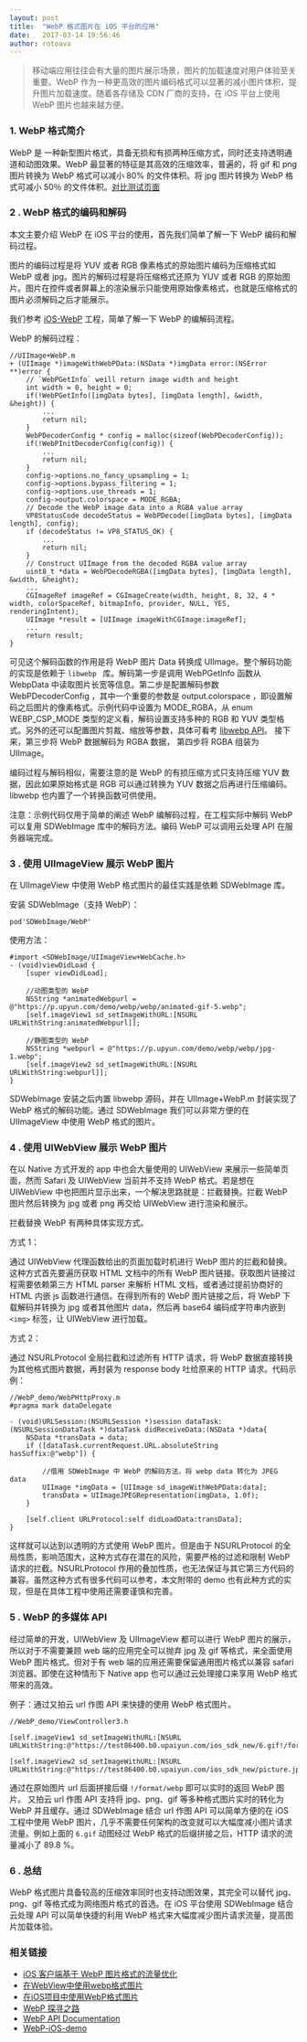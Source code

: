 ```yaml
---
layout: post
title:  "WebP 格式图片在 iOS 平台的应用"
date:   2017-03-14 19:56:46
author: rotoava
---
```



> 移动端应用往往会有大量的图片展示场景，图片的加载速度对用户体验至关重要。WebP 作为一种更高效的图片编码格式可以显著的减小图片体积，提升图片加载速度。随着各存储及 CDN 厂商的支持，在 iOS 平台上使用 WebP 图片也越来越方便。


### 1.  WebP 格式简介

WebP 是 一种新型图片格式，具备无损和有损两种压缩方式，同时还支持透明通道和动图效果。WebP 最显著的特征是其高效的压缩效率，普遍的，将 gif 和 png 图片转换为 WebP 格式可以减小 80% 的文件体积。将 jpg 图片转换为 WebP 格式可减小 50％ 的文件体积。[对比测试页面](https://www.upyun.com/webp.html)





###  2 . WebP 格式的编码和解码

本文主要介绍 WebP 在 iOS 平台的使用，首先我们简单了解一下 WebP 编码和解码过程。 

图片的编码过程是将 YUV 或者 RGB 像素格式的原始图片编码为压缩格式如 WebP 或者 jpg。图片的解码过程是将压缩格式还原为 YUV 或者 RGB 的原始图片。图片在控件或者屏幕上的渲染展示只能使用原始像素格式，也就是压缩格式的图片必须解码之后才能展示。

我们参考 [iOS-WebP](https://github.com/seanooi/iOS-WebP) 工程，简单了解一下 WebP 的编解码流程。


WebP 的解码过程：

```
//UIImage+WebP.m
+ (UIImage *)imageWithWebPData:(NSData *)imgData error:(NSError **)error {
    // `WebPGetInfo` weill return image width and height
    int width = 0, height = 0;
    if(!WebPGetInfo([imgData bytes], [imgData length], &width, &height)) {
        ...
        return nil;
    }
    WebPDecoderConfig * config = malloc(sizeof(WebPDecoderConfig));
    if(!WebPInitDecoderConfig(config)) {
        ...
        return nil;
    }
    config->options.no_fancy_upsampling = 1;
    config->options.bypass_filtering = 1;
    config->options.use_threads = 1;
    config->output.colorspace = MODE_RGBA;
    // Decode the WebP image data into a RGBA value array
    VP8StatusCode decodeStatus = WebPDecode([imgData bytes], [imgData length], config);
    if (decodeStatus != VP8_STATUS_OK) {
        ...
        return nil;
    }
    // Construct UIImage from the decoded RGBA value array
    uint8_t *data = WebPDecodeRGBA([imgData bytes], [imgData length], &width, &height);
    ...
    CGImageRef imageRef = CGImageCreate(width, height, 8, 32, 4 * width, colorSpaceRef, bitmapInfo, provider, NULL, YES, renderingIntent);
    UIImage *result = [UIImage imageWithCGImage:imageRef];
    ...
    return result;
}
```

可见这个解码函数的作用是将 WebP 图片 Data 转换成 UIImage。整个解码功能的实现是依赖于 ```libwebp ``` 库。解码第一步是调用 WebPGetInfo 函数从 WebpData 中读取图片长宽等信息。第二步是配置解码参数 WebPDecoderConfig ，其中一个重要的参数是  output.colorspace ，即设置解码之后图片的像素格式。示例代码中设置为  MODE_RGBA，从 enum WEBP_CSP_MODE 类型的定义看，解码设置支持多种的 RGB 和 YUV 类型格式。另外的还可以配置图片剪裁、缩放等参数，具体可看考 [libwebp API](https://developers.google.com/speed/webp/docs/api)。 接下来，第三步将 WebP 数据解码为 RGBA 数据， 第四步将 RGBA 组装为 UIImage。


编码过程与解码相似，需要注意的是 WebP 的有损压缩方式只支持压缩 YUV 数据，因此如果原始格式是 RGB 可以通过转换为 YUV 数据之后再进行压缩编码。libwebp 也内置了一个转换函数可供使用。

注意：示例代码仅用于简单的阐述 WebP 编解码过程，在工程实际中解码 WebP 可以复用 SDWebImage 库中的解码方法。编码 WebP 可以调用云处理 API 在服务器端完成。



###  3 . 使用 UIImageView 展示 WebP 图片


在 UIImageView 中使用 WebP 格式图片的最佳实践是依赖 SDWebImage 库。


安装 SDWebImage（支持 WebP）：

```
pod'SDWebImage/WebP'

```

使用方法：

```  
#import <SDWebImage/UIImageView+WebCache.h>
- (void)viewDidLoad {
    [super viewDidLoad];
    
    //动图类型的 WebP
    NSString *animatedWebpurl = @"https://p.upyun.com/demo/webp/webp/animated-gif-5.webp";
    [self.imageView1 sd_setImageWithURL:[NSURL URLWithString:animatedWebpurl]];
    
    //静图类型的 WebP
    NSString *webpurl = @"https://p.upyun.com/demo/webp/webp/jpg-1.webp";
    [self.imageView2 sd_setImageWithURL:[NSURL URLWithString:webpurl]];
}
```

SDWebImage 安装之后内置 libwebp 源码，并在  UIImage+WebP.m 封装实现了 WebP 格式的解码功能。通过 SDWebImage 我们可以非常方便的在 UIImageView 中使用 WebP 格式的图片。





###  4 . 使用 UIWebView 展示 WebP 图片

在以 Native 方式开发的 app 中也会大量使用的 UIWebView 来展示一些简单页面，然而 Safari 及 UIWebView 当前并不支持 WebP 格式。若是想在 UIWebView 中也把图片显示出来，一个解决思路就是：拦截替换。拦截 WebP 图片然后转换为 jpg 或者 png 再交给 UIWebView 进行渲染和展示。


拦截替换 WebP 有两种具体实现方式。        
                
方式 1：    

通过 UIWebView 代理函数给出的页面加载时机进行 WebP 图片的拦截和替换。这种方式首先要遍历获取 HTML 文档中的所有 WebP 图片链接。获取图片链接过程需要依赖第三方 HTML parser 来解析 HTML 文档，或者通过提前协商好的 HTML 内嵌 js 函数进行通信。在得到所有的 WebP 图片链接之后，将 WebP 下载解码并转换为 jpg 或者其他图片 data，然后再 base64 编码成字符串内嵌到 ```<img>``` 标签，让 UIWebView 进行加载。


方式 2：

通过 NSURLProtocol 全局拦截和过滤所有 HTTP 请求，将 WebP 数据直接转换为其他格式图片数据，再封装为 response body 吐给原来的 HTTP 请求。代码示例：


```  
//WebP_demo/WebPHttpProxy.m
#pragma mark dataDelegate

- (void)URLSession:(NSURLSession *)session dataTask:(NSURLSessionDataTask *)dataTask didReceiveData:(NSData *)data{
    NSData *transData = data;
    if ([dataTask.currentRequest.URL.absoluteString hasSuffix:@"webp"]) {
        
        //借用 SDWebImage 中 WebP 的解码方法，将 webp data 转化为 JPEG data
        UIImage *imgData = [UIImage sd_imageWithWebPData:data];
        transData = UIImageJPEGRepresentation(imgData, 1.0f);
    }
    
    [self.client URLProtocol:self didLoadData:transData];
}

```

这样就可以达到以透明的方式使用 WebP 图片。但是由于 NSURLProtocol 的全局性质，影响范围大，这种方式存在潜在的风险，需要严格的过滤和限制 WebP 请求的拦截。NSURLProtocol 作用的叠加性质，也无法保证与其它第三方代码的兼容。虽然这种方式有很多代码可以参考，本文附带的 demo 也有此种方式的实现，但是在具体工程中使用还需要谨慎和完善。


###  5 . WebP 的多媒体 API


经过简单的开发，UIWebView 及 UIImageView 都可以进行 WebP 图片的展示，所以对于不需要兼顾 web 端的应用完全可以抛弃 jpg 及 gif 等格式，来全面使用 WebP 图片格式。但对于有 web 端的应用还需要保留通用图片格式以兼容 safari 浏览器。即使在这种情形下 Native app 也可以通过云处理接口来享用 WebP 格式带来的高效。

例子：通过又拍云 url 作图 API 来快捷的使用 WebP 格式图片。

```
//WebP_demo/ViewController3.h

[self.imageView1 sd_setImageWithURL:[NSURL URLWithString:@"https://test86400.b0.upaiyun.com/ios_sdk_new/6.gif!/format/webp"]];
    
[self.imageView2 sd_setImageWithURL:[NSURL URLWithString:@"https://test86400.b0.upaiyun.com/ios_sdk_new/picture.jpg!/format/webp"]];

```

通过在原始图片 url 后面拼接后缀 ``` !/format/webp ``` 即可以实时的返回 WebP 图片。 又拍云 url 作图 API 支持将 jpg、png、gif 等多种格式图片实时的转化为 WebP 并且缓存。通过 SDWebImage 结合 url 作图 API 可以简单方便的在 iOS 工程中使用 WebP 图片，几乎不需要任何架构的改变就可以大幅度减小图片请求流量。例如上面的 ``` 6.gif ``` 动图经过 WebP 格式的后缀拼接之后，HTTP 请求的流量减小了 89.8 %。 
 


###  6 . 总结

WebP 格式图片具备较高的压缩效率同时也支持动图效果，其完全可以替代 jpg、png、gif 等格式成为网络图片格式的首选。在 iOS 平台使用 SDWebImage 结合云处理 API 可以简单快捷的利用 WebP 格式来大幅度减少图片请求流量，提高图片加载体验。 



### 相关链接



* [iOS 客户端基于 WebP 图片格式的流量优化](https://segmentfault.com/a/1190000006266276)
* [在WebView中使用webp格式图片](http://blog.csdn.net/u010124617/article/details/51545611) 
* [在iOS项目中使用WebP格式图片](http://blog.devzeng.com/blog/ios-webp-usage.html)
* [WebP 探寻之路](https://isux.tencent.com/introduction-of-webp.html)
* [WebP API Documentation](https://developers.google.com/speed/webp/docs/api)
* [WebP-iOS-demo](http://test86400.b0.upaiyun.com/WebP-iOS-demo.zip)








